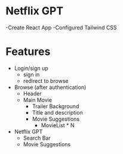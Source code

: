 # Netflix GPT

-Create React App
-Configured Tailwind CSS

# Features

- Login/sign up
  - sign in
  - redirect to browse
- Browse (after authentication)
  - Header
  - Main Movie
    - Trailer Background
    - Title and description
    - Movie Suggestions
      - MovieList \* N
- Netflix GPT
  - Search Bar
  - Movie Suggestions
